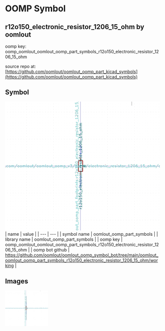 # OOMP Symbol  
## r12o150_electronic_resistor_1206_15_ohm  by oomlout  
  
oomp key: oomp_oomlout_oomlout_oomp_part_symbols_r12o150_electronic_resistor_1206_15_ohm  
  
source repo at: [https://github.com/oomlout/oomlout_oomp_part_kicad_symbols](https://github.com/oomlout/oomlout_oomp_part_kicad_symbols)  
## Symbol  
  
[![working.png](working_600.png)](working.png)  
| name | value | 
| --- | --- | 
| symbol name | oomlout_oomp_part_symbols | 
| library name | oomlout_oomp_part_symbols | 
| oomp key | oomp_oomlout_oomlout_oomp_part_symbols_r12o150_electronic_resistor_1206_15_ohm | 
| oomp bot github | https://github.com/oomlout/oomlout_oomp_symbol_bot/tree/main/oomlout_oomlout_oomp_part_symbols_r12o150_electronic_resistor_1206_15_ohm/working | 
## Images  
  
[![working.png](working_140.png)](working.png)  
